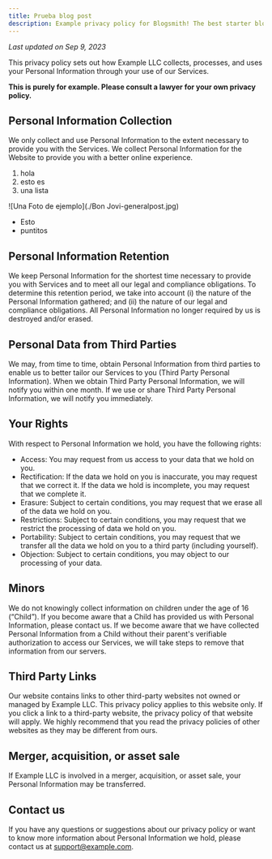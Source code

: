 ```yaml
---
title: Prueba blog post
description: Example privacy policy for Blogsmith! The best starter blog template for Astro.
---
```


_Last updated on Sep 9, 2023_

This privacy policy sets out how Example LLC collects, processes, and uses your Personal Information through your use of our Services.

**This is purely for example. Please consult a lawyer for your own privacy policy.**

## Personal Information Collection

We only collect and use Personal Information to the extent necessary to provide you with the Services. We collect Personal Information for the Website to provide you with a better online experience.

1. hola
2. esto es
3. una lista

![Una Foto de ejemplo](./Bon Jovi-generalpost.jpg)


* Esto
* puntitos

## Personal Information Retention

We keep Personal Information for the shortest time necessary to provide you with Services and to meet all our legal and compliance obligations. To determine this retention period, we take into account (i) the nature of the Personal Information gathered; and (ii) the nature of our legal and compliance obligations. All Personal Information no longer required by us is destroyed and/or erased.

## Personal Data from Third Parties

We may, from time to time, obtain Personal Information from third parties to enable us to better tailor our Services to you (Third Party Personal Information). When we obtain Third Party Personal Information, we will notify you within one month. If we use or share Third Party Personal Information, we will notify you immediately.

## Your Rights

With respect to Personal Information we hold, you have the following rights:

- Access: You may request from us access to your data that we hold on you.
- Rectification: If the data we hold on you is inaccurate, you may request that we correct it. If the data we hold is incomplete, you may request that we complete it.
- Erasure: Subject to certain conditions, you may request that we erase all of the data we hold on you.
- Restrictions: Subject to certain conditions, you may request that we restrict the processing of data we hold on you.
- Portability: Subject to certain conditions, you may request that we transfer all the data we hold on you to a third party (including yourself).
- Objection: Subject to certain conditions, you may object to our processing of your data.

## Minors

We do not knowingly collect information on children under the age of 16 (“Child”). If you become aware that a Child has provided us with Personal Information, please contact us. If we become aware that we have collected Personal Information from a Child without their parent's verifiable authorization to access our Services, we will take steps to remove that information from our servers.

## Third Party Links

Our website contains links to other third-party websites not owned or managed by Example LLC. This privacy policy applies to this website only. If you click a link to a third-party website, the privacy policy of that website will apply. We highly recommend that you read the privacy policies of other websites as they may be different from ours.

## Merger, acquisition, or asset sale

If Example LLC is involved in a merger, acquisition, or asset sale, your Personal Information may be transferred.

## Contact us

If you have any questions or suggestions about our privacy policy or want to know more information about Personal Information we hold, please contact us at support@example.com.

